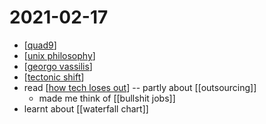 # 2021-02-17

- [[quad9]] 
- [[unix philosophy]]
- [[georgo vassilis]]
- [[tectonic shift]]
- read [[how tech loses out]] -- partly about [[outsourcing]]
  - made me think of [[bullshit jobs]]
- learnt about [[waterfall chart]]

[//begin]: # "Autogenerated link references for markdown compatibility"
[quad9]: ../quad9 "Quad9"
[unix philosophy]: ../unix-philosophy "Unix Philosophy"
[georgo vassilis]: ../georgo-vassilis "Georgo Vassilis"
[tectonic shift]: ../tectonic-shift "Tectonic Shift"
[how tech loses out]: ../how-tech-loses-out "How Tech Loses Out"
[//end]: # "Autogenerated link references"